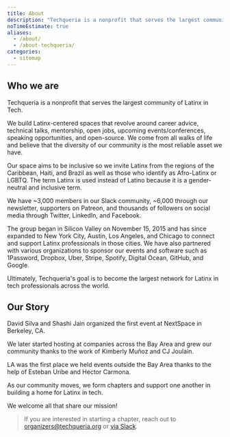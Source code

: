 ```yaml
---
title: About
description: "Techqueria is a nonprofit that serves the largest community of Latinx in Tech."
noTimeEstimate: true
aliases:
  - /about/
  - /about-techqueria/
categories:
  - sitemap
---
```


## Who we are

Techqueria is a nonprofit that serves the largest community of Latinx in Tech.

We build Latinx-centered spaces that revolve around career advice, technical talks, mentorship, open jobs, upcoming events/conferences, speaking opportunities, and open-source. We come from all walks of life and believe that the diversity of our community is the most reliable asset we have.

Our space aims to be inclusive so we invite Latinx from the regions of the Caribbean, Haiti, and Brazil as well as those who identify as Afro-Latinx or LGBTQ. The term Latinx is used instead of Latino because it is a gender-neutral and inclusive term.

We have ~3,000 members in our Slack community, ~6,000 through our newsletter, supporters on Patreon, and thousands of followers on social media through Twitter, LinkedIn, and Facebook.

The group began in Silicon Valley on November 15, 2015 and has since expanded to New York City, Austin, Los Angeles, and Chicago to connect and support Latinx professionals in those cities. We have also partnered with various organizations to sponsor our events and software such as 1Password, Dropbox, Uber, Stripe, Spotify, Digital Ocean, GitHub, and Google.

Ultimately, Techqueria's goal is to become the largest network for Latinx in tech professionals across the world.

## Our Story

David Silva and Shashi Jain organized the first event at NextSpace in Berkeley, CA.

We later started hosting at companies across the Bay Area and grew our community thanks to the work of Kimberly Muñoz and CJ Joulain.

LA was the first place we held events outside the Bay Area thanks to the help of Esteban Uribe and Hector Carmona.

As our community moves, we form chapters and support one another in building a home for Latinx in tech.

We welcome all that share our mission!

> If you are interested in starting a chapter, reach out to [organizers@techqueria.org](mailto:organizers@techqueria.org) or [via Slack](/communities/slack/).
